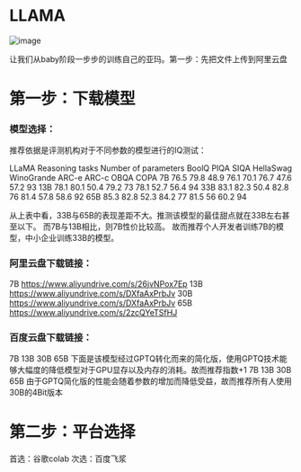 # LLAMA
![image](https://user-images.githubusercontent.com/25265905/223897329-dbda8500-f39c-474a-a608-c93fe0b56bb6.png)


让我们从baby阶段一步步的训练自己的亚玛。第一步：先把文件上传到阿里云盘


# 第一步：下载模型
### 模型选择：
推荐依据是评测机构对于不同参数的模型进行的IQ测试：

LLaMA	Reasoning tasks
Number of parameters	BoolQ	PIQA	SIQA	HellaSwag	WinoGrande	ARC-e	ARC-c	OBQA	COPA
7B	76.5	79.8	48.9	76.1	70.1	76.7	47.6	57.2	93
13B	78.1	80.1	50.4	79.2	73	78.1	52.7	56.4	94
33B	83.1	82.3	50.4	82.8	76	81.4	57.8	58.6	92
65B	85.3	82.8	52.3	84.2	77	81.5	56	60.2	94

从上表中看，33B与65B的表现差距不大。推测该模型的最佳甜点就在33B左右甚至以下。
而7B与13B相比，则7B性价比较高。
故而推荐个人开发者训练7B的模型，中小企业训练33B的模型。

### 阿里云盘下载链接：
7B https://www.aliyundrive.com/s/26jvNPox7Ep
13B https://www.aliyundrive.com/s/DXfaAxPrbJv
30B https://www.aliyundrive.com/s/DXfaAxPrbJv
65B https://www.aliyundrive.com/s/2zcQYeTSfHJ

### 百度云盘下载链接：
7B 
13B
30B
65B
下面是该模型经过GPTQ转化而来的简化版，使用GPTQ技术能够大幅度的降低模型对于GPU显存以及内存的消耗。故而推荐指数+1
7B 
13B
30B 
65B
由于GPTQ简化版的性能会随着参数的增加而降低受益，故而推荐所有人使用30B的4Bit版本
# 第二步：平台选择
首选：谷歌colab
次选：百度飞浆


